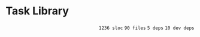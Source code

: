 # Task Library

<p align="right"><code>1236 sloc</code>&nbsp;<code>90 files</code>&nbsp;<code>5 deps</code>&nbsp;<code>10 dev deps</code></p>



<br />

<!-- START doctoc -->
<!-- END doctoc -->
